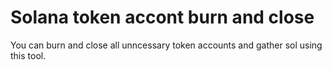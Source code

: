 # Solana token accont burn and close

You can burn and close all unncessary token accounts and gather sol using this tool.
